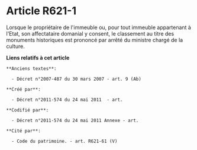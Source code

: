 # Article R621-1

Lorsque le propriétaire de l'immeuble ou, pour tout immeuble appartenant à l'Etat, son affectataire domanial y consent, le
classement au titre des monuments historiques est prononcé par arrêté du ministre chargé de la culture.

**Liens relatifs à cet article**

	**Anciens textes**:

	  - Décret n°2007-487 du 30 mars 2007 - art. 9 (Ab)

	**Créé par**:

	  - Décret n°2011-574 du 24 mai 2011  - art.

	**Codifié par**:

	  - Décret n°2011-574 du 24 mai 2011 Annexe - art.

	**Cité par**:

	  - Code du patrimoine. - art. R621-61 (V)
